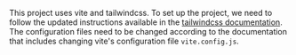 This project uses vite and tailwindcss. To set up the project, we need to follow the updated instructions available in the [tailwindcss documentation](https://tailwindcss.com/docs/installation/using-vite).
The configuration files need to be changed according to the documentation that includes changing vite's configuration file `vite.config.js`.
